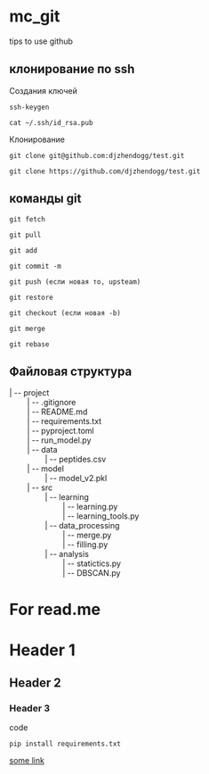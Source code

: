 # mc_git
tips to use github

## клонирование по ssh
Создания ключей
```
ssh-keygen
```
```
cat ~/.ssh/id_rsa.pub
```
Клонирование
```
git clone git@github.com:djzhendogg/test.git
```
```
git clone https://github.com/djzhendogg/test.git
```

## команды git

```
git fetch
```
```
git pull
```
```
git add
```
```
git commit -m
```
```
git push (если новая то, upsteam)
```
```
git restore
```
```
git checkout (если новая -b)
```
```
git merge
```
```
git rebase
```
## Файловая структура
| -- project \
&emsp; &emsp;| -- .gitignore \
&emsp; &emsp;| -- README.md \
&emsp; &emsp;| -- requirements.txt \
&emsp; &emsp;| -- pyproject.toml \
&emsp; &emsp;| -- run_model.py \
&emsp; &emsp;| -- data \
&emsp; &emsp;&emsp; &emsp;| -- peptides.csv \
&emsp; &emsp;| -- model \
&emsp; &emsp;&emsp; &emsp;| -- model_v2.pkl \
&emsp; &emsp;| -- src \
&emsp; &emsp;&emsp; &emsp;| -- learning \
&emsp; &emsp;&emsp; &emsp;&emsp; &emsp;| -- learning.py \
&emsp; &emsp;&emsp; &emsp;&emsp; &emsp;| -- learning_tools.py \
&emsp; &emsp;&emsp; &emsp;| -- data_processing \
&emsp; &emsp;&emsp; &emsp;&emsp; &emsp;| -- merge.py \
&emsp; &emsp;&emsp; &emsp;&emsp; &emsp;| -- filling.py \
&emsp; &emsp;&emsp; &emsp;| -- analysis \
&emsp; &emsp;&emsp; &emsp;&emsp; &emsp;| -- statictics.py \
&emsp; &emsp;&emsp; &emsp;&emsp; &emsp;| -- DBSCAN.py 


# For read.me

# Header 1

## Header 2

### Header 3

code

```
pip install requirements.txt
```

[some link](https://www.google.com/)
